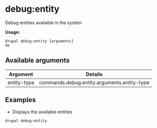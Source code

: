 # debug:entity
Debug entities available in the system

**Usage:**
```
drupal debug:entity [arguments]
de
```

## Available arguments
Argument | Details
---------|-------------
entity-type | commands.debug.entity.arguments.entity-type

## Examples
* Displays the available entities
```
drupal debug:entity
```

